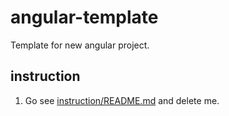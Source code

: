 # angular-template

Template for new angular project.

## instruction

1. Go see [instruction/README.md](/instruction/README.md) and delete me.
